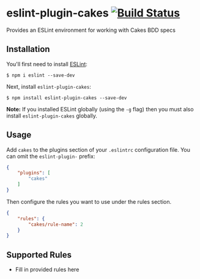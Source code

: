 # eslint-plugin-cakes [![Build Status](https://travis-ci.org/northerncodemky/eslint-plugin-cakes.svg?branch=master)](https://travis-ci.org/northerncodemky/eslint-plugin-cakes)

Provides an ESLint environment for working with Cakes BDD specs

## Installation

You'll first need to install [ESLint](http://eslint.org):

```
$ npm i eslint --save-dev
```

Next, install `eslint-plugin-cakes`:

```
$ npm install eslint-plugin-cakes --save-dev
```

**Note:** If you installed ESLint globally (using the `-g` flag) then you must also install `eslint-plugin-cakes` globally.

## Usage

Add `cakes` to the plugins section of your `.eslintrc` configuration file. You can omit the `eslint-plugin-` prefix:

```json
{
    "plugins": [
        "cakes"
    ]
}
```


Then configure the rules you want to use under the rules section.

```json
{
    "rules": {
        "cakes/rule-name": 2
    }
}
```

## Supported Rules

* Fill in provided rules here





